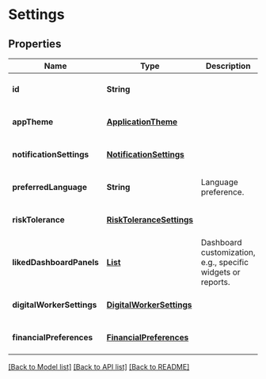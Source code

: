 # Settings
## Properties

| Name | Type | Description | Notes |
|------------ | ------------- | ------------- | -------------|
| **id** | **String** |  | [optional] [default to null] |
| **appTheme** | [**ApplicationTheme**](ApplicationTheme.md) |  | [optional] [default to null] |
| **notificationSettings** | [**NotificationSettings**](NotificationSettings.md) |  | [optional] [default to null] |
| **preferredLanguage** | **String** | Language preference. | [optional] [default to null] |
| **riskTolerance** | [**RiskToleranceSettings**](RiskToleranceSettings.md) |  | [optional] [default to null] |
| **likedDashboardPanels** | [**List**](LikedDashboardPanels.md) | Dashboard customization, e.g., specific widgets or reports. | [optional] [default to null] |
| **digitalWorkerSettings** | [**DigitalWorkerSettings**](DigitalWorkerSettings.md) |  | [optional] [default to null] |
| **financialPreferences** | [**FinancialPreferences**](FinancialPreferences.md) |  | [optional] [default to null] |

[[Back to Model list]](../README.md#documentation-for-models) [[Back to API list]](../README.md#documentation-for-api-endpoints) [[Back to README]](../README.md)

